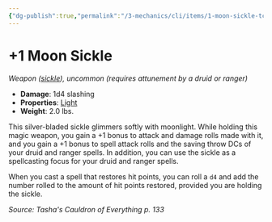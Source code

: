 ```yaml
---
{"dg-publish":true,"permalink":"/3-mechanics/cli/items/1-moon-sickle-tce/","tags":["ttrpg-cli/compendium/src/5e/tce","ttrpg-cli/item/attunement/required","ttrpg-cli/item/rarity/uncommon","ttrpg-cli/item/weapon/melee","ttrpg-cli/item/weapon/simple"],"noteIcon":""}
---
```


# +1 Moon Sickle
*Weapon ([sickle](3-Mechanics/CLI/items/sickle.md)), uncommon (requires attunement by a druid or ranger)*  


- **Damage**: 1d4 slashing
- **Properties**: [Light](3-Mechanics/CLI/rules/item-properties.md#Light)
- **Weight**: 2.0 lbs.

This silver-bladed sickle glimmers softly with moonlight. While holding this magic weapon, you gain a +1 bonus to attack and damage rolls made with it, and you gain a +1 bonus to spell attack rolls and the saving throw DCs of your druid and ranger spells. In addition, you can use the sickle as a spellcasting focus for your druid and ranger spells.

When you cast a spell that restores hit points, you can roll a `d4` and add the number rolled to the amount of hit points restored, provided you are holding the sickle.

*Source: Tasha's Cauldron of Everything p. 133*